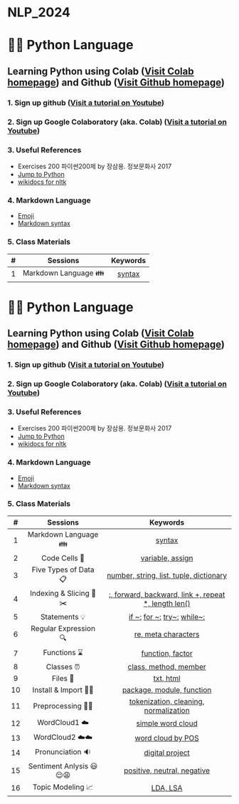 # NLP_2024 

# 🐹🍦 **Python Language**

## **Learning Python** using **Colab** ([Visit Colab homepage](https://colab.research.google.com/?utm_source=scs-index)) and **Github** ([Visit Github homepage](https://github.com/))

### **1. Sign up github** ([Visit a tutorial on Youtube](https://www.youtube.com/watch?v=c-NikCpec7U))
### **2. Sign up Google Colaboratory** (aka. Colab) ([Visit a tutorial on Youtube](https://www.youtube.com/watch?v=2X_EU18OeYM))

### **3. Useful References**
- Exercises 200 파이썬200제 by 장삼용. 정보문화사 2017
- [Jump to Python](https://wikidocs.net/book/1)
- [wikidocs for nltk](https://wikidocs.net/21667)

### **4. Markdown Language**
* [Emoji](https://gist.github.com/rxaviers/7360908)
* [Markdown syntax](https://www.markdownguide.org/basic-syntax/)

### **5. Class Materials**
| # | Sessions | Keywords |
|:--:|:--:|:--:|
| 1 | Markdown Language 👪  | [syntax](https://github.com/ms624atyale/NLP_2024/blob/main/0_MarkDown4README_md.ipynb)|  
























# 🐹🍦 **Python Language**

## **Learning Python** using **Colab** ([Visit Colab homepage](https://colab.research.google.com/?utm_source=scs-index)) and **Github** ([Visit Github homepage](https://github.com/))

### **1. Sign up github** ([Visit a tutorial on Youtube](https://www.youtube.com/watch?v=c-NikCpec7U))
### **2. Sign up Google Colaboratory** (aka. Colab) ([Visit a tutorial on Youtube](https://www.youtube.com/watch?v=2X_EU18OeYM))

### **3. Useful References**
- Exercises 200 파이썬200제 by 장삼용. 정보문화사 2017
- [Jump to Python](https://wikidocs.net/book/1)
- [wikidocs for nltk](https://wikidocs.net/21667)

### **4. Markdown Language**
* [Emoji](https://gist.github.com/rxaviers/7360908)
* [Markdown syntax](https://www.markdownguide.org/basic-syntax/)

### **5. Class Materials**
| # | Sessions | Keywords | 
|:--:|:--:|:--:|
| 1 | Markdown Language 👪  | [syntax](https://github.com/ms624atyale/NLP_2024/blob/main/0_MarkDown4README_md.ipynb)|  
| 2 | Code Cells 🐾 | [variable, assign](https://github.com/ms624atyale/NLP_2024/blob/main/1_CodeCells_Basic.ipynb)|  
| 3 | Five Types of Data 📋 | [number, string, list, tuple, dictionary](https://github.com/ms624atyale/NLP_2023/blob/main/2_FiveTypesofData.ipynb)|  
| 4 | Indexing & Slicing 📌✂️ | [:, forward, backward, link +, repeat *, length len()](https://github.com/ms624atyale/NLP_2023/blob/main/3_Indexing_Slicing.ipynb)|
| 5 | Statements 💡 | [if ~:](https://github.com/ms624atyale/NLP_2023/blob/main/4_1_IfStatement.ipynb) [ for ~:](https://github.com/ms624atyale/NLP_2023/blob/main/4_2_ForStatement.ipynb) [try~:](https://github.com/ms624atyale/NLP_2023/blob/main/4_3_tryExceptElse_Statement.ipynb) [while~:](https://github.com/ms624atyale/NLP_2023/blob/main/4_4_WhileStatementwContinueBreak.ipynb)|
| 6 | Regular Expression 🔍 | [re, meta characters](https://github.com/ms624atyale/NLP_2023/blob/main/5_RegularExpression.ipynb)|  
| 7 | Functions ⌛ | [function, factor](https://github.com/ms624atyale/NLP_2023/blob/main/6_DefiningFunctions.ipynb)|  
| 8 | Classes ⏰ | [class, method, member](https://github.com/ms624atyale/NLP_2023/blob/main/7_Class_Method_Member_Object.ipynb)|  
| 9 | Files 💾 | [txt, html](https://github.com/ms624atyale/NLP_2023/blob/main/8_ReadTxtFilesImportingfrom_html.ipynb)|
| 10| Install & Import 🎁🚀| [package, module, function](https://github.com/ms624atyale/NLP_2024/blob/main/9_InstallPackages_ImportModlues_CallFunctions_chatGPT.ipynb)|
| 11| Preprocessing 🔨🔧| [tokenization, cleaning, normalization](https://github.com/ms624atyale/NLP_2024/blob/main/10_Tokenization_VariousWays.ipynb)|
| 12| WordCloud1 ☁️| [simple word cloud](https://github.com/ms624atyale/NLP_2024/blob/main/0_Wordcloud_Tutorial_aboutDaejeon.ipynb)|
| 13| WordCloud2 ☁️☁️| [word cloud by POS](https://github.com/ms624atyale/NLP_2024/blob/main/12_WordClouds_SortedbyPOS.ipynb)|
| 14| Pronunciation 🔉| [digital project](https://github.com/ms624atyale/NLP_2024/blob/main/0_SelfTaught_Voca_Pronunciation.ipynb)
| 15| Sentiment Anlysis 😃😌😩| [positive, neutral, negative](https://github.com/ms624atyale/NLP_2024/blob/main/13_SentimentAnalysis_HarryPotter_AllSevenCopiesIncluded.ipynb)|
| 16| Topic Modeling 📈 | [LDA, LSA]()|
